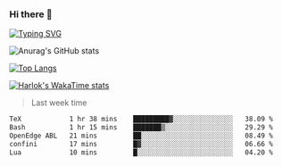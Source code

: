 ### Hi there 👋

<!--
**wray-le/wray-lee* is a ✨ _special_ ✨ repository because its `README.md` (this file) appears on your GitHub profile.

Here are some ideas to get you started:

- 🔭 I’m currently working on ...
- 🌱 I’m currently learning ...
- 👯 I’m looking to collaborate on ...
- 🤔 I’m looking for help with ...
- 💬 Ask me about ...
- 📫 How to reach me: ...
- 😄 Pronouns: ...
- ⚡ Fun fact: ...
-->
[![Typing SVG](https://readme-typing-svg.herokuapp.com?color=91BEF0&vCenter=true&lines=This+is+Wray's+profile;A+noob+developer)](https://git.io/typing-svg)


![Anurag's GitHub stats](https://github-readme-stats.vercel.app/api?username=wray-lee&show_icons=true&theme=tokyonight)


[![Top Langs](https://github-readme-stats.vercel.app/api/top-langs/?username=wray-lee&exclude_repo=wray-lee.github.io,wray-lee&layout=donut)](https://github.com/anuraghazra/github-readme-stats)


[![Harlok's WakaTime stats](https://github-readme-stats.vercel.app/api/wakatime?username=wray)](https://github.com/anuraghazra/github-readme-stats)

> Last week time

<!--START_SECTION:waka-->

```txt
TeX            1 hr 38 mins    █████████▓░░░░░░░░░░░░░░░   38.09 %
Bash           1 hr 15 mins    ███████▒░░░░░░░░░░░░░░░░░   29.29 %
OpenEdge ABL   21 mins         ██░░░░░░░░░░░░░░░░░░░░░░░   08.49 %
confini        17 mins         █▓░░░░░░░░░░░░░░░░░░░░░░░   06.66 %
Lua            10 mins         █░░░░░░░░░░░░░░░░░░░░░░░░   04.20 %
```

<!--END_SECTION:waka-->
